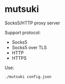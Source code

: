 # mutsuki
Socks5/HTTP proxy server

Support protocol:
- Socks5
- Socks5 over TLS
- HTTP
- HTTPS

Use:
```shell
./mutsuki config.json
```

